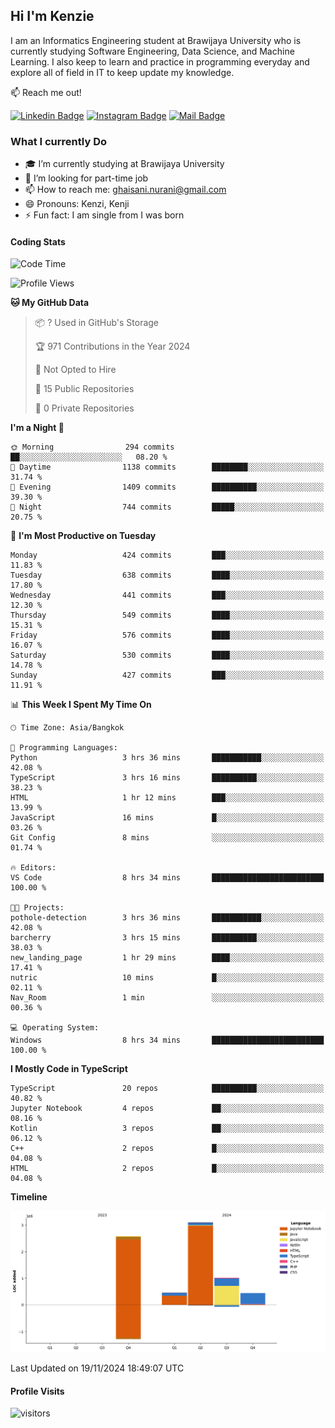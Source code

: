 ## Hi I'm Kenzie


I am an Informatics Engineering student at Brawijaya University who is currently studying Software Engineering, Data Science, and Machine Learning. I also keep to learn and practice in programming everyday and explore all of field in IT to keep update my knowledge.

:mailbox: Reach me out!

[![Linkedin Badge](https://img.shields.io/badge/-Kenzie_Taqiyassar-0e76a8?style=flat&labelColor=0e76a8&logo=linkedin&logoColor=white)](https://www.linkedin.com/in/kenzie-taqiyassar-37458b1aa/) 
[![Instagram Badge](https://img.shields.io/badge/-@__kenziehh_-e84393?style=flat&labelColor=e84393&logo=instagram&logoColor=white)](https://www.instagram.com/_kenziehh/) 
[![Mail Badge](https://img.shields.io/badge/-ghaisani.nurani-c0392b?style=flat&labelColor=c0392b&logo=gmail&logoColor=white)](mailto:ghaisani.nurani@gmail.com)

### What I currently Do

- 🎓 I’m currently studying at Brawijaya University
- 💼 I’m looking for part-time job
- 📫 How to reach me: ghaisani.nurani@gmail.com
- 😄 Pronouns: Kenzi, Kenji
- ⚡ Fun fact: I am single from I was born

#### Coding Stats
<!--START_SECTION:waka-->
![Code Time](http://img.shields.io/badge/Code%20Time-851%20hrs%2040%20mins-blue)

![Profile Views](http://img.shields.io/badge/Profile%20Views-0-blue)

**🐱 My GitHub Data** 

> 📦 ? Used in GitHub's Storage 
 > 
> 🏆 971 Contributions in the Year 2024
 > 
> 🚫 Not Opted to Hire
 > 
> 📜 15 Public Repositories 
 > 
> 🔑 0 Private Repositories 
 > 
**I'm a Night 🦉** 

```text
🌞 Morning                294 commits         ██░░░░░░░░░░░░░░░░░░░░░░░   08.20 % 
🌆 Daytime                1138 commits        ████████░░░░░░░░░░░░░░░░░   31.74 % 
🌃 Evening                1409 commits        ██████████░░░░░░░░░░░░░░░   39.30 % 
🌙 Night                  744 commits         █████░░░░░░░░░░░░░░░░░░░░   20.75 % 
```
📅 **I'm Most Productive on Tuesday** 

```text
Monday                   424 commits         ███░░░░░░░░░░░░░░░░░░░░░░   11.83 % 
Tuesday                  638 commits         ████░░░░░░░░░░░░░░░░░░░░░   17.80 % 
Wednesday                441 commits         ███░░░░░░░░░░░░░░░░░░░░░░   12.30 % 
Thursday                 549 commits         ████░░░░░░░░░░░░░░░░░░░░░   15.31 % 
Friday                   576 commits         ████░░░░░░░░░░░░░░░░░░░░░   16.07 % 
Saturday                 530 commits         ████░░░░░░░░░░░░░░░░░░░░░   14.78 % 
Sunday                   427 commits         ███░░░░░░░░░░░░░░░░░░░░░░   11.91 % 
```


📊 **This Week I Spent My Time On** 

```text
🕑︎ Time Zone: Asia/Bangkok

💬 Programming Languages: 
Python                   3 hrs 36 mins       ███████████░░░░░░░░░░░░░░   42.08 % 
TypeScript               3 hrs 16 mins       ██████████░░░░░░░░░░░░░░░   38.23 % 
HTML                     1 hr 12 mins        ███░░░░░░░░░░░░░░░░░░░░░░   13.99 % 
JavaScript               16 mins             █░░░░░░░░░░░░░░░░░░░░░░░░   03.26 % 
Git Config               8 mins              ░░░░░░░░░░░░░░░░░░░░░░░░░   01.74 % 

🔥 Editors: 
VS Code                  8 hrs 34 mins       █████████████████████████   100.00 % 

🐱‍💻 Projects: 
pothole-detection        3 hrs 36 mins       ███████████░░░░░░░░░░░░░░   42.08 % 
barcherry                3 hrs 15 mins       ██████████░░░░░░░░░░░░░░░   38.03 % 
new_landing_page         1 hr 29 mins        ████░░░░░░░░░░░░░░░░░░░░░   17.41 % 
nutric                   10 mins             █░░░░░░░░░░░░░░░░░░░░░░░░   02.11 % 
Nav_Room                 1 min               ░░░░░░░░░░░░░░░░░░░░░░░░░   00.36 % 

💻 Operating System: 
Windows                  8 hrs 34 mins       █████████████████████████   100.00 % 
```

**I Mostly Code in TypeScript** 

```text
TypeScript               20 repos            ██████████░░░░░░░░░░░░░░░   40.82 % 
Jupyter Notebook         4 repos             ██░░░░░░░░░░░░░░░░░░░░░░░   08.16 % 
Kotlin                   3 repos             ██░░░░░░░░░░░░░░░░░░░░░░░   06.12 % 
C++                      2 repos             █░░░░░░░░░░░░░░░░░░░░░░░░   04.08 % 
HTML                     2 repos             █░░░░░░░░░░░░░░░░░░░░░░░░   04.08 % 
```



**Timeline**

![Lines of Code chart](https://raw.githubusercontent.com/kenziehh/kenziehh/master/assets/bar_graph.png)


 Last Updated on 19/11/2024 18:49:07 UTC
<!--END_SECTION:waka-->


#### Profile Visits

![visitors](https://visitor-badge.glitch.me/badge?page_id=kenziehh.kenziehh)





